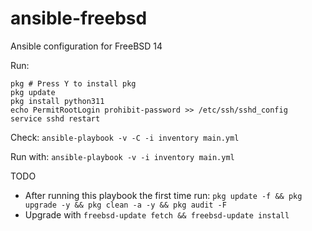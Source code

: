 # ansible-freebsd

Ansible configuration for FreeBSD 14

Run:

```
pkg # Press Y to install pkg
pkg update
pkg install python311
echo PermitRootLogin prohibit-password >> /etc/ssh/sshd_config
service sshd restart
```

Check:
`ansible-playbook -v -C -i inventory main.yml`

Run with:
`ansible-playbook -v -i inventory main.yml`

TODO
  - After running this playbook the first time run: `pkg update -f && pkg upgrade -y && pkg clean -a -y && pkg audit -F `
  - Upgrade with `freebsd-update fetch && freebsd-update install`
